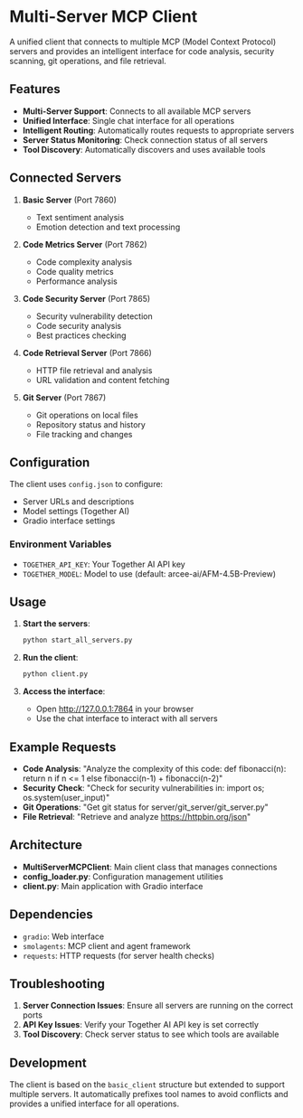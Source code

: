 # Multi-Server MCP Client

A unified client that connects to multiple MCP (Model Context Protocol) servers and provides an intelligent interface for code analysis, security scanning, git operations, and file retrieval.

## Features

- **Multi-Server Support**: Connects to all available MCP servers
- **Unified Interface**: Single chat interface for all operations
- **Intelligent Routing**: Automatically routes requests to appropriate servers
- **Server Status Monitoring**: Check connection status of all servers
- **Tool Discovery**: Automatically discovers and uses available tools

## Connected Servers

1. **Basic Server** (Port 7860)
   - Text sentiment analysis
   - Emotion detection and text processing

2. **Code Metrics Server** (Port 7862)
   - Code complexity analysis
   - Code quality metrics
   - Performance analysis

3. **Code Security Server** (Port 7865)
   - Security vulnerability detection
   - Code security analysis
   - Best practices checking

4. **Code Retrieval Server** (Port 7866)
   - HTTP file retrieval and analysis
   - URL validation and content fetching

5. **Git Server** (Port 7867)
   - Git operations on local files
   - Repository status and history
   - File tracking and changes

## Configuration

The client uses `config.json` to configure:
- Server URLs and descriptions
- Model settings (Together AI)
- Gradio interface settings

### Environment Variables

- `TOGETHER_API_KEY`: Your Together AI API key
- `TOGETHER_MODEL`: Model to use (default: arcee-ai/AFM-4.5B-Preview)

## Usage

1. **Start the servers**:
   ```bash
   python start_all_servers.py
   ```

2. **Run the client**:
   ```bash
   python client.py
   ```

3. **Access the interface**:
   - Open http://127.0.0.1:7864 in your browser
   - Use the chat interface to interact with all servers

## Example Requests

- **Code Analysis**: "Analyze the complexity of this code: def fibonacci(n): return n if n <= 1 else fibonacci(n-1) + fibonacci(n-2)"
- **Security Check**: "Check for security vulnerabilities in: import os; os.system(user_input)"
- **Git Operations**: "Get git status for server/git_server/git_server.py"
- **File Retrieval**: "Retrieve and analyze https://httpbin.org/json"

## Architecture

- **MultiServerMCPClient**: Main client class that manages connections
- **config_loader.py**: Configuration management utilities
- **client.py**: Main application with Gradio interface

## Dependencies

- `gradio`: Web interface
- `smolagents`: MCP client and agent framework
- `requests`: HTTP requests (for server health checks)

## Troubleshooting

1. **Server Connection Issues**: Ensure all servers are running on the correct ports
2. **API Key Issues**: Verify your Together AI API key is set correctly
3. **Tool Discovery**: Check server status to see which tools are available

## Development

The client is based on the `basic_client` structure but extended to support multiple servers. It automatically prefixes tool names to avoid conflicts and provides a unified interface for all operations.
